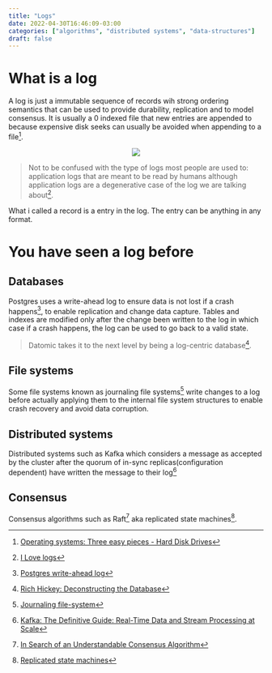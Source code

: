 ```yaml
---
title: "Logs"
date: 2022-04-30T16:46:09-03:00
categories: ["algorithms", "distributed systems", "data-structures"]
draft: false
---
```


# What is a log

A log is just a immutable sequence of records wih strong ordering semantics that can be used to provide durability, replication and to model consensus. It is usually a 0 indexed file that new entries are appended to because expensive disk seeks can usually be avoided when appending to a file[^ostep-hard-disk-drives].

<p align="center">
<img src="https://user-images.githubusercontent.com/17282221/168452116-a751154f-ec58-4a65-91f5-a90269529963.png" />
</p>

> Not to be confused with the type of logs most people are used to: application logs that are meant to be read by humans although application logs are a degenerative case of the log we are talking about[^i-love-logs].

What i called a record is a entry in the log. The entry can be anything in any format.

# You have seen a log before

## Databases

Postgres uses a write-ahead log to ensure data is not lost if a crash happens[^postgres-write-ahead-log], to enable replication and change data capture. Tables and indexes are modified only after the change been written to the log in which case if a crash happens, the log can be used to go back to a valid state.

> Datomic takes it to the next level by being a log-centric database[^rich-hickey-descontructing-the-database].

## File systems

Some file systems known as journaling file systems[^journaling-file-system] write changes to a log before actually applying them to the internal file system structures to enable crash recovery and avoid data corruption.

## Distributed systems

Distributed systems such as Kafka which considers a message as accepted by the cluster after the quorum of in-sync replicas(configuration dependent) have written the message to their log[^kafka-the-definitive-guide]

## Consensus

Consensus algorithms such as Raft[^raft-paper] aka replicated state machines[^replicated-state-machines].

[^ostep-hard-disk-drives]: [Operating systems: Three easy pieces - Hard Disk Drives](https://pages.cs.wisc.edu/~remzi/OSTEP/file-disks.pdf)
[^postgres-write-ahead-log]: [Postgres write-ahead log](https://www.postgresql.org/docs/current/wal-intro.html)
[^change-data-capture]: [Change data capture](https://en.wikipedia.org/wiki/Change_data_capture)
[^journaling-file-system]: [Journaling file-system](https://en.wikipedia.org/wiki/Journaling_file_system)
[^kafka-the-definitive-guide]: [Kafka: The Definitive Guide: Real-Time Data and Stream Processing at Scale](https://www.confluent.io/resources/kafka-the-definitive-guide-v2/)
[^replicated-state-machines]: [Replicated state machines](https://en.wikipedia.org/wiki/State_machine_replication)
[^raft-paper]: [In Search of an Understandable Consensus Algorithm](https://raft.github.io/raft.pdf)
[^i-love-logs]: [I Love logs](https://www.confluent.io/ebook/i-heart-logs-event-data-stream-processing-and-data-integration/)
[^rich-hickey-descontructing-the-database]: [Rich Hickey: Deconstructing the Database](https://www.youtube.com/watch?v=Cym4TZwTCNU)
